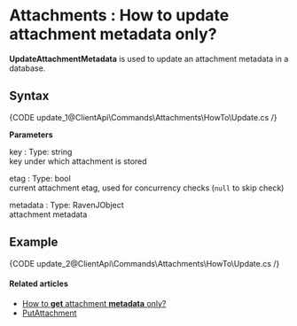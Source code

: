 # Attachments : How to update attachment metadata only?

**UpdateAttachmentMetadata** is used to update an attachment metadata in a database.

## Syntax

{CODE update_1@ClientApi\Commands\Attachments\HowTo\Update.cs /}

**Parameters**   

key
:   Type: string   
 key under which attachment is stored

etag
:   Type: bool   
current attachment etag, used for concurrency checks (`null` to skip check) 

metadata
:   Type: RavenJObject   
attachment metadata

## Example

{CODE update_2@ClientApi\Commands\Attachments\HowTo\Update.cs /}

#### Related articles

- [How to **get** attachment **metadata** only?](../../../client-api/commands/attachments/how-to/get-attachment-metadata-only)  
- [PutAttachment](../../../client-api/commands/attachments/delete)  